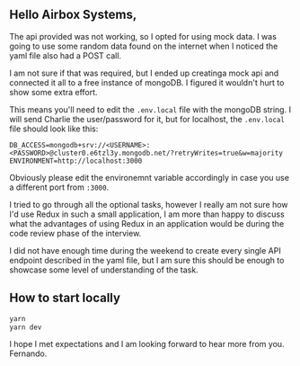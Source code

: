 ## Hello Airbox Systems,
The api provided was not working, so I opted for using mock data.
I was going to use some random data found on the internet when I noticed the yaml file also had a POST call.

I am not sure if that was required, but I ended up creatinga mock api and connected it all to a free instance of mongoDB.
I figured it wouldn't hurt to show some extra effort.

This means you'll need to edit the `.env.local` file with the mongoDB string.
I will send Charlie the user/password for it, but for localhost, the `.env.local` file should look like this:

```.env
DB_ACCESS=mongodb+srv://<USERNAME>:<PASSWORD>@cluster0.e6tzl3y.mongodb.net/?retryWrites=true&w=majority
ENVIRONMENT=http://localhost:3000
```

Obviously please edit the environemnt variable accordingly in case you use a different port from `:3000`.

I tried to go through all the optional tasks, however I really am not sure how I'd use Redux in such a small application,
I am more than happy to discuss what the advantages of using Redux in an application would be during the code review phase 
of the interview.

I did not have enough time during the weekend to create every single API endpoint described in the yaml file, but I am sure 
this should be enough to showcase some level of understanding of the task.

## How to start locally

```bash
yarn
yarn dev
```

I hope I met expectations and I am looking forward to hear more from you.
Fernando.